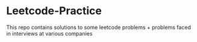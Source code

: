 # Leetcode-Practice

This repo contains solutions to some leetcode problems + problems faced in interviews at various companies

